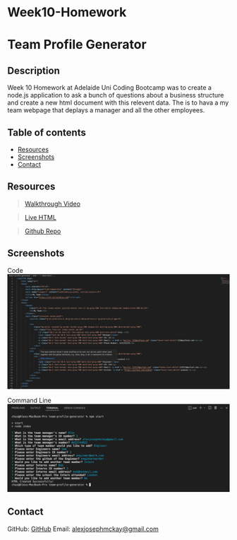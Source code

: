 # Week10-Homework

# Team Profile Generator

## Description 

Week 10 Homework at Adelaide Uni Coding Bootcamp was to create a node.js application to ask a bunch of questions about a business structure and create a new html document with this relevent data. 
The is to hava a my team webpage that deplays a manager and all the other employees.

## Table of contents 

- [Resources](#resources) 
- [Screenshots](#screenshots) 
- [Contact](#contact)

## Resources

> [Walkthrough Video]()

> [Live HTML]()

> [Github Repo](https://github.com/mckayjalex/team-profile-generator)

## Screenshots 

Code
![Code](images/sample-html-code.png)

Command Line
![Command Line Input](images/node-code.png)

## Contact

GitHub: [GitHub](https://github.com/mckayjalex) Email: [alexjosephmckay@gmail.com](alexjosephmckay@gmail.com)
